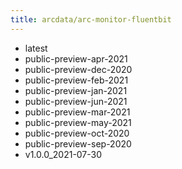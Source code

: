 ```yaml
---
title: arcdata/arc-monitor-fluentbit
---
```

- latest
- public-preview-apr-2021
- public-preview-dec-2020
- public-preview-feb-2021
- public-preview-jan-2021
- public-preview-jun-2021
- public-preview-mar-2021
- public-preview-may-2021
- public-preview-oct-2020
- public-preview-sep-2020
- v1.0.0_2021-07-30
